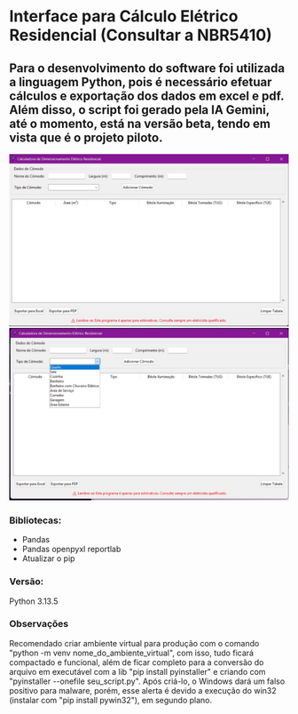 # Interface para Cálculo Elétrico Residencial (Consultar a NBR5410)

## Para o desenvolvimento do software foi utilizada a linguagem Python, pois é necessário efetuar cálculos e exportação dos dados em excel e pdf. Além disso, o script foi gerado pela IA Gemini, até o momento, está na versão beta, tendo em vista que é o projeto piloto.

![Interface](assets/Screenshot_4.jpg) 
![Interface](assets/Screenshot_1.jpg)

### Bibliotecas:
- Pandas
- Pandas openpyxl reportlab
- Atualizar o pip

### Versão:
Python 3.13.5

### Observações
Recomendado criar ambiente virtual para produção com o comando "python -m venv nome_do_ambiente_virtual", com isso, tudo ficará compactado e funcional, além de ficar completo para a conversão do arquivo em executável com a lib "pip install pyinstaller" e criando com "pyinstaller --onefile seu_script.py". Após criá-lo, o Windows dará um falso positivo para malware, porém, esse alerta é devido a execução do win32 (instalar com "pip install pywin32"), em segundo plano.

